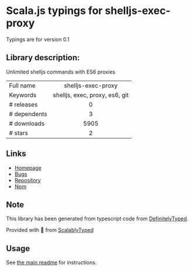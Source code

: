 
# Scala.js typings for shelljs-exec-proxy

Typings are for version 0.1

## Library description:
Unlimited shelljs commands with ES6 proxies

|                    |                 |
| ------------------ | :-------------: |
| Full name          | shelljs-exec-proxy |
| Keywords           | shelljs, exec, proxy, es6, git |
| # releases         | 0 |
| # dependents       | 3 |
| # downloads        | 5905 |
| # stars            | 2 |

## Links
- [Homepage](https://github.com/nfischer/shelljs-exec-proxy#readme)
- [Bugs](https://github.com/nfischer/shelljs-exec-proxy/issues)
- [Repository](https://github.com/nfischer/shelljs-exec-proxy)
- [Npm](https://www.npmjs.com/package/shelljs-exec-proxy)
    


## Note
This library has been generated from typescript code from [DefinitelyTyped](https://definitelytyped.org).

Provided with :purple_heart: from [ScalablyTyped](https://github.com/oyvindberg/ScalablyTyped)

## Usage
See [the main readme](../../readme.md) for instructions.


